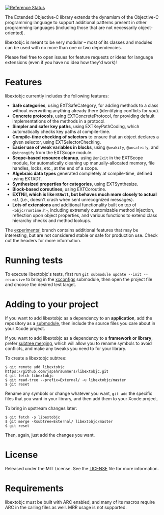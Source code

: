 [![Reference Status](https://www.versioneye.com/objective-c/libextobjc/reference_badge.svg?style=flat)](https://www.versioneye.com/objective-c/libextobjc/references)

The Extended Objective-C library extends the dynamism of the Objective-C programming language to support additional patterns present in other programming languages (including those that are not necessarily object-oriented).

libextobjc is meant to be very modular – most of its classes and modules can be used with no more than one or two dependencies.

Please feel free to open issues for feature requests or ideas for language extensions (even if you have no idea how they'd work)!

# Features

libextobjc currently includes the following features:

 * **Safe categories**, using EXTSafeCategory, for adding methods to a class without overwriting anything already there (identifying conflicts for you).
 * **Concrete protocols**, using EXTConcreteProtocol, for providing default implementations of the methods in a protocol.
 * **Simpler and safer key paths**, using EXTKeyPathCoding, which automatically checks key paths at compile-time.
 * **Compile-time checking of selectors** to ensure that an object declares a given selector, using EXTSelectorChecking.
 * **Easier use of weak variables in blocks**, using `@weakify`, `@unsafeify`, and `@strongify` from the EXTScope module.
 * **Scope-based resource cleanup**, using `@onExit` in the EXTScope module, for automatically cleaning up manually-allocated memory, file handles, locks, etc., at the end of a scope.
 * **Algebraic data types** generated completely at compile-time, defined using EXTADT.
 * **Synthesized properties for categories**, using EXTSynthesize.
 * **Block-based coroutines**, using EXTCoroutine.
 * **EXTNil, which is like `NSNull`, but behaves much more closely to actual `nil`** (i.e., doesn't crash when sent unrecognized messages).
 * **Lots of extensions** and additional functionality built on top of `<objc/runtime.h>`, including extremely customizable method injection, reflection upon object properties, and various functions to extend class hierarchy checks and method lookups.

The [experimental](https://github.com/jspahrsummers/libextobjc/tree/experimental)
branch contains additional features that may be interesting, but are not
considered stable or safe for production use. Check out the headers for more
information.

# Running tests

To execute libextobjc's tests, first run `git submodule update --init --recursive`
to bring in the [xcconfigs](https://github.com/jspahrsummers/xcconfigs) submodule,
then open the project file and choose the desired test target.

# Adding to your project

If you want to add libextobjc as a dependency to an **application**, add the
repository as a [submodule](http://git-scm.com/book/en/Git-Tools-Submodules),
then include the source files you care about in your Xcode project.

If you want to add libextobjc as a dependency to a **framework or library**,
prefer [subtree merging](http://git-scm.com/book/en/Git-Tools-Subtree-Merging),
which will allow you to rename symbols to avoid conflicts, and make any tweaks
you need to for your library.

To create a libextobjc subtree:

```
$ git remote add libextobjc https://github.com/jspahrsummers/libextobjc.git
$ git fetch libextobjc
$ git read-tree --prefix=External/ -u libextobjc/master
$ git reset
```

Rename any symbols or change whatever you want, `git add` the specific files
that you want in your library, and then add them to your Xcode project.

To bring in upstream changes later:

```
$ git fetch -p libextobjc
$ git merge -Xsubtree=External/ libextobjc/master
$ git reset
```

Then, again, just add the changes you want.

# License

Released under the MIT License. See the
[LICENSE](https://github.com/jspahrsummers/libextobjc/blob/master/LICENSE.md)
file for more information.

# Requirements

libextobjc must be built with ARC enabled, and many of its macros require ARC in the calling files as well. MRR usage is not supported.
